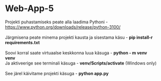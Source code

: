 # Web-App-5

Projekti puhastamiseks peate alla laadima Pythoni - https://www.python.org/downloads/release/python-3100/<br>
<br>
Järgmisena peate minema projekti kausta ja sisestama käsu - <b>pip install-r requirements.txt</b><br>
<br>
Soovi korral saate virtuaalse keskkonna luua käsuga - <b>python - m venv venv</b><br>
Ja aktiveerige see terminali käsuga - <b>venv/Scripts/activate</b>   (Windows only)<br>
<br>
See järel käivitame projekti käsuga - <b>python app.py</b><br>
